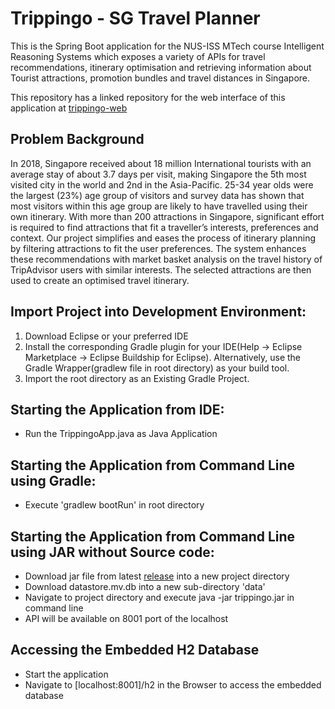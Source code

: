 # Trippingo - SG Travel Planner

This is the Spring Boot application for the NUS-ISS MTech course Intelligent Reasoning Systems which exposes a variety of APIs for travel recommendations, itinerary optimisation and retrieving information about Tourist attractions, promotion bundles and travel distances in Singapore. 

This repository has a linked repository for the web interface of this application at [trippingo-web](https://github.com/vidur6789/trippingo-web)

## Problem Background
In 2018, Singapore received about 18 million International tourists with an average stay of about 3.7 days per visit, making Singapore the 5th most visited city in the world and 2nd in the Asia-Pacific.
25-34 year olds were the largest (23%) age group of visitors and survey data has shown that most visitors within this age group are likely to have travelled using their own itinerary. With more than 200 attractions in Singapore, significant effort is required to find attractions that fit a traveller’s interests, preferences and context. 
Our project simplifies and eases the process of itinerary planning by filtering attractions to fit the user preferences. The system enhances these recommendations with market basket analysis on the travel history of  TripAdvisor users with similar interests. The selected attractions are then used to create an optimised travel itinerary.


## Import Project into Development Environment:
1. Download Eclipse or your preferred IDE
2. Install the corresponding Gradle plugin for your IDE(Help -> Eclipse Marketplace -> Eclipse Buildship for Eclipse). Alternatively, use the Gradle Wrapper(gradlew file in root directory) as your build tool. 
3. Import the root directory as an Existing Gradle Project. 

## Starting the Application from IDE:
 - Run the TrippingoApp.java as Java Application
 
 
## Starting the Application from Command Line using Gradle:
 - Execute 'gradlew bootRun' in root directory
 
## Starting the Application from Command Line using JAR without Source code:
  - Download jar file from latest [release](https://github.com/vidur6789/trippingo/releases/tag/v2.0) into a new project directory
  - Download datastore.mv.db into a new sub-directory 'data'
  - Navigate to project directory and execute java -jar trippingo.jar in command line
  - API will be available on 8001 port of the localhost
 
 ## Accessing the Embedded H2 Database
  - Start the application
  - Navigate to [localhost:8001]/h2 in the Browser to access the embedded database
 
 
